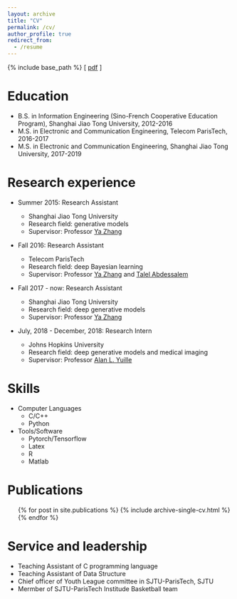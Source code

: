 ```yaml
---
layout: archive
title: "CV"
permalink: /cv/
author_profile: true
redirect_from:
  - /resume
---
```


{% include base_path %}
\[ [pdf](http://JegZheng.github.io/files/cv.pdf) \]

Education
======
* B.S. in Information Engineering (Sino-French Cooperative Education Program), Shanghai Jiao Tong University, 2012-2016
* M.S. in Electronic and Communication Engineering, Telecom ParisTech, 2016-2017
* M.S. in Electronic and Communication Engineering, Shanghai Jiao Tong University, 2017-2019

Research experience
======
* Summer 2015: Research Assistant
  * Shanghai Jiao Tong University
  * Research field: generative models
  * Supervisor: Professor [Ya Zhang](http://ir.sjtu.edu.cn:18080/~yazhang/)

* Fall 2016: Research Assistant
  * Telecom ParisTech
  * Research field: deep Bayesian learning
  * Supervisor: Professor [Ya Zhang](http://ir.sjtu.edu.cn:18080/~yazhang/) and [Talel Abdessalem](https://bdmi.wp.imt.fr/holder/)

* Fall 2017 - now: Research Assistant
  * Shanghai Jiao Tong University
  * Research field: deep generative models
  * Supervisor: Professor [Ya Zhang](http://ir.sjtu.edu.cn:18080/~yazhang/)

* July, 2018 - December, 2018: Research Intern
  * Johns Hopkins University
  * Research field: deep generative models and medical imaging
  * Supervisor: Professor [Alan L. Yuille](http://www.cs.jhu.edu/~ayuille/)

Skills
======
* Computer Languages
  * C/C++
  * Python
* Tools/Software
  * Pytorch/Tensorflow
  * Latex
  * R
  * Matlab

Publications
======
  <ul>{% for post in site.publications %}
    {% include archive-single-cv.html %}
  {% endfor %}</ul>

<!-- Talks
======
  <ul>{% for post in site.talks %}
    {% include archive-single-talk-cv.html %}
  {% endfor %}</ul>

Teaching
======
  <ul>{% for post in site.teaching %}
    {% include archive-single-cv.html %}
  {% endfor %}</ul> -->

Service and leadership
======
* Teaching Assistant of C programming language
* Teaching Assistant of Data Structure
* Chief officer of Youth League committee in SJTU-ParisTech, SJTU
* Mermber of SJTU-ParisTech Institude Basketball team
